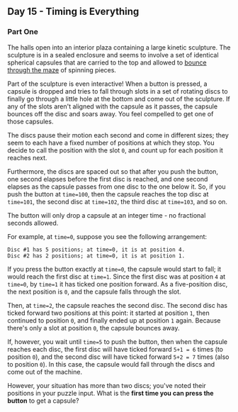 ## Day 15 - Timing is Everything

### Part One

The halls open into an interior plaza containing a large kinetic sculpture. The sculpture is in a
sealed enclosure and seems to involve a set of identical spherical capsules that are carried to
the top and allowed to [bounce through the maze][1] of spinning pieces.

Part of the sculpture is even interactive! When a button is pressed, a capsule is dropped and tries
to fall through slots in a set of rotating discs to finally go through a little hole at the bottom
and come out of the sculpture. If any of the slots aren't aligned with the capsule as it passes,
the capsule bounces off the disc and soars away. You feel compelled to get one of those capsules.

The discs pause their motion each second and come in different sizes; they seem to each have a
fixed number of positions at which they stop. You decide to call the position with the slot `0`,
and count up for each position it reaches next.

Furthermore, the discs are spaced out so that after you push the button, one second elapses before
the first disc is reached, and one second elapses as the capsule passes from one disc to the one
below it. So, if you push the button at `time=100`, then the capsule reaches the top disc at
`time=101`, the second disc at `time=102`, the third disc at `time=103`, and so on.

The button will only drop a capsule at an integer time - no fractional seconds allowed.

For example, at `time=0`, suppose you see the following arrangement:

```
Disc #1 has 5 positions; at time=0, it is at position 4.
Disc #2 has 2 positions; at time=0, it is at position 1.
```

If you press the button exactly at `time=0`, the capsule would start to fall; it would reach the
first disc at `time=1`. Since the first disc was at position `4` at `time=0`, by `time=1` it has
ticked one position forward. As a five-position disc, the next position is `0`, and the capsule
falls through the slot.

Then, at `time=2`, the capsule reaches the second disc. The second disc has ticked forward two
positions at this point: it started at position `1`, then continued to position `0`, and finally
ended up at position `1` again. Because there's only a slot at position `0`, the capsule bounces
away.

If, however, you wait until `time=5` to push the button, then when the capsule reaches each disc,
the first disc will have ticked forward `5+1 = 6` times (to position `0`), and the second disc
will have ticked forward `5+2 = 7` times (also to position `0`). In this case, the capsule would
fall through the discs and come out of the machine.

However, your situation has more than two discs; you've noted their positions in your puzzle input.
What is the **first time you can press the button** to get a capsule?


[1]: https://youtu.be/IxDoO9oODOk?t=177
